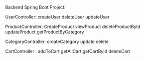 Backend Spring Boot Project:


UserController:
createUser
deleteUser
updateUser


ProductController:
CreateProduct
viewProduct
deleteProductById
updateProduct
getProductByCategory

CategoryController: 
createCategory
update 
delete

CartController :
addToCart
getAllCart
getCartById
deleteCart
